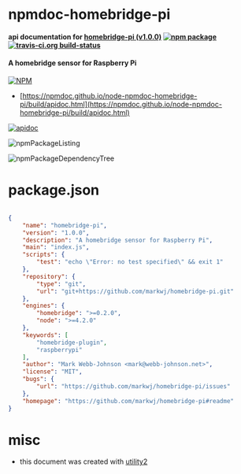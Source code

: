 # npmdoc-homebridge-pi

#### api documentation for  [homebridge-pi (v1.0.0)](https://github.com/markwj/homebridge-pi#readme)  [![npm package](https://img.shields.io/npm/v/npmdoc-homebridge-pi.svg?style=flat-square)](https://www.npmjs.org/package/npmdoc-homebridge-pi) [![travis-ci.org build-status](https://api.travis-ci.org/npmdoc/node-npmdoc-homebridge-pi.svg)](https://travis-ci.org/npmdoc/node-npmdoc-homebridge-pi)

#### A homebridge sensor for Raspberry Pi

[![NPM](https://nodei.co/npm/homebridge-pi.png?downloads=true&downloadRank=true&stars=true)](https://www.npmjs.com/package/homebridge-pi)

- [https://npmdoc.github.io/node-npmdoc-homebridge-pi/build/apidoc.html](https://npmdoc.github.io/node-npmdoc-homebridge-pi/build/apidoc.html)

[![apidoc](https://npmdoc.github.io/node-npmdoc-homebridge-pi/build/screenCapture.buildCi.browser.%252Ftmp%252Fbuild%252Fapidoc.html.png)](https://npmdoc.github.io/node-npmdoc-homebridge-pi/build/apidoc.html)

![npmPackageListing](https://npmdoc.github.io/node-npmdoc-homebridge-pi/build/screenCapture.npmPackageListing.svg)

![npmPackageDependencyTree](https://npmdoc.github.io/node-npmdoc-homebridge-pi/build/screenCapture.npmPackageDependencyTree.svg)



# package.json

```json

{
    "name": "homebridge-pi",
    "version": "1.0.0",
    "description": "A homebridge sensor for Raspberry Pi",
    "main": "index.js",
    "scripts": {
        "test": "echo \"Error: no test specified\" && exit 1"
    },
    "repository": {
        "type": "git",
        "url": "git+https://github.com/markwj/homebridge-pi.git"
    },
    "engines": {
        "homebridge": ">=0.2.0",
        "node": ">=4.2.0"
    },
    "keywords": [
        "homebridge-plugin",
        "raspberrypi"
    ],
    "author": "Mark Webb-Johnson <mark@webb-johnson.net>",
    "license": "MIT",
    "bugs": {
        "url": "https://github.com/markwj/homebridge-pi/issues"
    },
    "homepage": "https://github.com/markwj/homebridge-pi#readme"
}
```



# misc
- this document was created with [utility2](https://github.com/kaizhu256/node-utility2)
